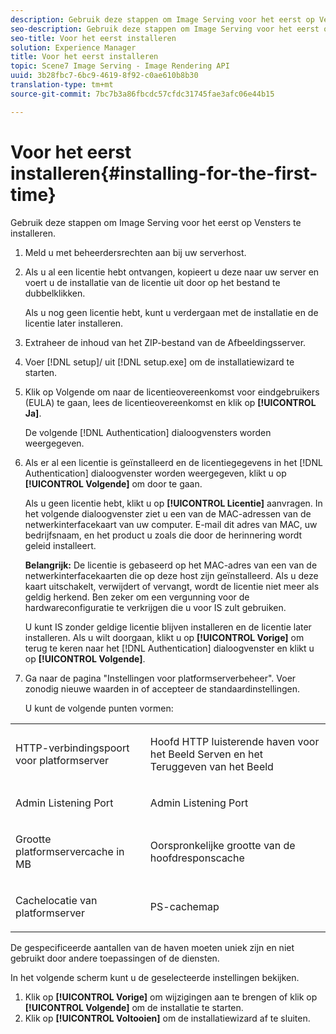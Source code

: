 ```yaml
---
description: Gebruik deze stappen om Image Serving voor het eerst op Vensters te installeren.
seo-description: Gebruik deze stappen om Image Serving voor het eerst op Vensters te installeren.
seo-title: Voor het eerst installeren
solution: Experience Manager
title: Voor het eerst installeren
topic: Scene7 Image Serving - Image Rendering API
uuid: 3b28fbc7-6bc9-4619-8f92-c0ae610b8b30
translation-type: tm+mt
source-git-commit: 7bc7b3a86fbcdc57cfdc31745fae3afc06e44b15

---
```



# Voor het eerst installeren{#installing-for-the-first-time}

Gebruik deze stappen om Image Serving voor het eerst op Vensters te installeren.

1. Meld u met beheerdersrechten aan bij uw serverhost.
1. Als u al een licentie hebt ontvangen, kopieert u deze naar uw server en voert u de installatie van de licentie uit door op het bestand te dubbelklikken.

   Als u nog geen licentie hebt, kunt u verdergaan met de installatie en de licentie later installeren.
1. Extraheer de inhoud van het ZIP-bestand van de Afbeeldingsserver.
1. Voer [!DNL setup]/ uit [!DNL setup.exe] om de installatiewizard te starten.
1. Klik op Volgende om naar de licentieovereenkomst voor eindgebruikers (EULA) te gaan, lees de licentieovereenkomst en klik op **[!UICONTROL Ja]**.

   De volgende [!DNL Authentication] dialoogvensters worden weergegeven.
1. Als er al een licentie is geïnstalleerd en de licentiegegevens in het [!DNL Authentication] dialoogvenster worden weergegeven, klikt u op **[!UICONTROL Volgende]** om door te gaan.

   Als u geen licentie hebt, klikt u op **[!UICONTROL Licentie]** aanvragen. In het volgende dialoogvenster ziet u een van de MAC-adressen van de netwerkinterfacekaart van uw computer. E-mail dit adres van MAC, uw bedrijfsnaam, en het product u zoals die door de herinnering wordt geleid installeert.

   **Belangrijk:** De licentie is gebaseerd op het MAC-adres van een van de netwerkinterfacekaarten die op deze host zijn geïnstalleerd. Als u deze kaart uitschakelt, verwijdert of vervangt, wordt de licentie niet meer als geldig herkend. Ben zeker om een vergunning voor de hardwareconfiguratie te verkrijgen die u voor IS zult gebruiken.

   U kunt IS zonder geldige licentie blijven installeren en de licentie later installeren. Als u wilt doorgaan, klikt u op **[!UICONTROL Vorige]** om terug te keren naar het [!DNL Authentication] dialoogvenster en klikt u op **[!UICONTROL Volgende]**.
1. Ga naar de pagina &quot;Instellingen voor platformserverbeheer&quot;. Voer zonodig nieuwe waarden in of accepteer de standaardinstellingen.

   U kunt de volgende punten vormen:

<table id="table_AA5D7674BBBE4AD4B373066AEF413FFD"> 
 <tbody> 
  <tr> 
   <td> <p> HTTP-verbindingspoort voor platformserver </p> </td> 
   <td> <p>Hoofd HTTP luisterende haven voor het Beeld Serven en het Teruggeven van het Beeld </p> </td> 
  </tr> 
  <tr> 
   <td> <p> Admin Listening Port </p> </td> 
   <td> <p>Admin Listening Port </p> </td> 
  </tr> 
  <tr> 
   <td> <p> Grootte platformservercache in MB </p> </td> 
   <td> <p>Oorspronkelijke grootte van de hoofdresponscache </p> </td> 
  </tr> 
  <tr> 
   <td> <p> Cachelocatie van platformserver </p> </td> 
   <td> <p>PS-cachemap </p> </td> 
  </tr> 
 </tbody> 
</table>

De gespecificeerde aantallen van de haven moeten uniek zijn en niet gebruikt door andere toepassingen of de diensten.

In het volgende scherm kunt u de geselecteerde instellingen bekijken.
1. Klik op **[!UICONTROL Vorige]** om wijzigingen aan te brengen of klik op **[!UICONTROL Volgende]** om de installatie te starten.
1. Klik op **[!UICONTROL Voltooien]** om de installatiewizard af te sluiten.
